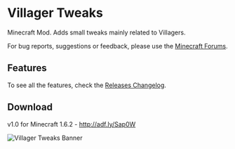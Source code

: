 Villager Tweaks
==============

Minecraft Mod. Adds small tweaks mainly related to Villagers.

For bug reports, suggestions or feedback, please use the [Minecraft Forums](http://www.minecraftforum.net/topic/1904493-villager-tweaks-v10-improve-your-vanilla-experience-forge162/).


Features
--------

To see all the features, check the [Releases Changelog](https://github.com/sidben/VillagerTweaks/releases).


Download
--------

v1.0 for Minecraft 1.6.2 - http://adf.ly/Sap0W



![Villager Tweaks Banner](http://i.imgur.com/hJ7WQMW.jpg)
